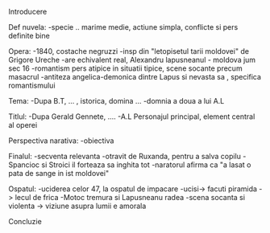 Introducere

Def nuvela:
	-specie .. marime medie, actiune simpla, conflicte si pers definite bine

Opera:
	-1840, costache negruzzi
	-insp din "letopisetul tarii moldovei" de Grigore Ureche
	-are echivalent real, Alexandru lapusneanul - moldova jum sec 16
	-romantism pers atipice in situatii tipice, scene socante precum masacrul
	-antiteza angelica-demonica dintre Lapus si nevasta sa , specifica romantismului
	
Tema:
	-Dupa B.T,  ... , istorica, domina ...
	-domnia  a doua a lui A.L
	
Titlul:
	-Dupa Gerald Gennete, ....
	-A.L Personajul principal, element central al operei
	
Perspectiva narativa:
	-obiectiva

Finalul:
	-secventa relevanta
	-otravit de Ruxanda, pentru a salva copilu
	-Spancioc si Stroici il forteaza sa inghita tot
	-naratorul afirma ca "a lasat o pata de sange in ist moldovei"

Ospatul:
	-uciderea celor 47, la ospatul de impacare
	-ucisi-> facuti piramida -> lecul de frica
	-Motoc tremura si Lapusneanu radea
	-scena socanta si violenta -> viziune asupra lumii e amorala
	
Concluzie